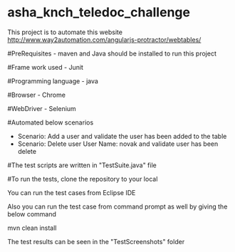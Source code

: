 # asha_knch_teledoc_challenge
This project is to automate this website http://www.way2automation.com/angularjs-protractor/webtables/

#PreRequisites - maven and Java should be installed to run this project

#Frame work used - Junit

#Programming language - java


#Browser - Chrome

#WebDriver - Selenium

#Automated below scenarios
 - Scenario: Add a user and validate the user has been added to the table 
 - Scenario: Delete user User Name: novak and validate user has been delete 

#The test scripts are written in "TestSuite.java" file


#To run the tests, clone the repository to your local


You can run the test cases from Eclipse IDE

Also you can run the test case from command prompt as well by giving the below command


mvn clean install



The test results can be seen in the "TestScreenshots" folder
